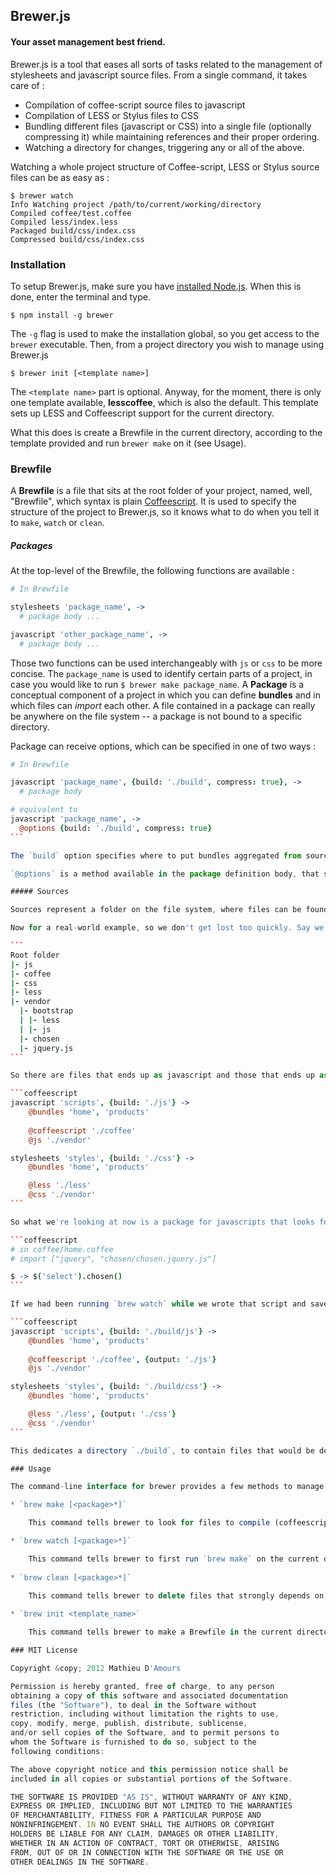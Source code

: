 ## Brewer.js
#### Your asset management best friend.

Brewer.js is a tool that eases all sorts of tasks related to the management of 
stylesheets and javascript source files. From a single command, it takes care of :

* Compilation of coffee-script source files to javascript
* Compilation of LESS or Stylus files to CSS
* Bundling different files (javascript or CSS) into a single file (optionally compressing it) while maintaining references and their proper ordering.
* Watching a directory for changes, triggering any or all of the above.

Watching a whole project structure of Coffee-script, LESS or Stylus source files can be as easy as :

    $ brewer watch
    Info Watching project /path/to/current/working/directory
    Compiled coffee/test.coffee
    Compiled less/index.less
    Packaged build/css/index.css
    Compressed build/css/index.css

### Installation

To setup Brewer.js, make sure you have [installed Node.js](https://github.com/joyent/node/wiki/Installing-Node.js-via-package-manager). When this is done, enter the terminal and type.

    $ npm install -g brewer

The `-g` flag is used to make the installation global, so you get access to the `brewer` executable. Then, from a project directory you wish to manage using Brewer.js

    $ brewer init [<template name>]

The `<template name>` part is optional. Anyway, for the moment, there is only one template available, **lesscoffee**, which is also the default. This template sets up LESS and Coffeescript support for the current directory.

What this does is create a Brewfile in the current directory, according to the template provided and run `brewer make` on it (see Usage).

### Brewfile

A <strong>Brewfile</strong> is a file that sits at the root folder of your project, named, 
well, "Brewfile", which syntax is plain [Coffeescript](http://coffeescript.org). It is used to specify the structure of the project to Brewer.js, so it knows what to do when you tell it to `make`, `watch` or `clean`. 

##### Packages

At the top-level of the Brewfile, the following functions are available :

```coffeescript
# In Brewfile

stylesheets 'package_name', ->
  # package body ...

javascript 'other_package_name', ->
  # package body ...
```

Those two functions can be used interchangeably with `js` or `css` to be more concise. The `package_name` is used to identify certain parts of a project, in case you would like to run `$ brewer make package_name`. A **Package** is a conceptual component of a project in which you can define **bundles** and in which files can *import* each other. A file contained in a package can really be anywhere on the file system -- a package is not bound to a specific directory.

Package can receive options, which can be specified in one of two ways :

````coffeescript
# In Brewfile

javascript 'package_name', {build: './build', compress: true}, ->
  # package body

# equivalent to
javascript 'package_name', ->
  @options {build: './build', compress: true}
```

The `build` option specifies where to put bundles aggregated from source files, and `compress` &hellip; well, I think you can guess that one. 

`@options` is a method available in the package definition body, that specifies additional options for the package. Another such method is `@bundles(bundle1, bundle2, ...)` which specifies file names for bundles in the package (see **Bundles** below). These two methods are prefixed with a `@`, meaning that they are members of the package body context. Other methods of this kind are available, such as those to define **sources** in a package. 

##### Sources

Sources represent a folder on the file system, where files can be found. One or many can exist within a package, providing it with files to compile, bundle and compress. A source can be of one of many available types : *coffeescript*, *javascript*, *css*, *less* or *stylus*. One restriction about this source type is that a package can only contain sources that are either of its own type, or that can be compiled into its own type (remember a package also have a type).

Now for a real-world example, so we don't get lost too quickly. Say we want to make a cool looking website using jQuery, Bootstrap and Chosen. Each of these libraries have their own source files, of different types and we want to manage all of that neatly. Here is the directory structure :

```
Root folder
|- js
|- coffee
|- css
|- less
|- vendor
  |- bootstrap
  | |- less
  | |- js
  |- chosen
  |- jquery.js
```

So there are files that ends up as javascript and those that ends up as css. Let's write a Brewfile that takes this structure into account.

```coffeescript
javascript 'scripts', {build: './js'} ->
    @bundles 'home', 'products'
    
    @coffeescript './coffee'
    @js './vendor'

stylesheets 'styles', {build: './css'} ->
    @bundles 'home', 'products'

    @less './less'
    @css './vendor'
```

So what we're looking at now is a package for javascripts that looks for coffeescript files in `./coffee`, as well as for javascript files in `./vendor`, `./vendor/chosen` and `./vendor/bootstrap/js`. Now let's look at what a bundle would look like :

```coffeescript
# in coffee/home.coffee
# import ["jquery", "chosen/chosen.jquery.js"]

$ -> $('select').chosen()
```

If we had been running `brew watch` while we wrote that script and saved it, we would have seen a file appear, named `./js/home.js`, containing an aggregate file of jquery, chosen and our little script compiled into javascript. Since we didn't provide the `output` option, a compiled javascript version of just `coffee/home.coffee` can be found in `./_cache`. If we wanted it to appear somewhere more meaningful, we could set the `output` option on a source directive. A more complete example of the above could be :

```coffeescript
javascript 'scripts', {build: './build/js'} ->
    @bundles 'home', 'products'
    
    @coffeescript './coffee', {output: './js'}
    @js './vendor'

stylesheets 'styles', {build: './build/css'} ->
    @bundles 'home', 'products'

    @less './less', {output: './css'}
    @css './vendor'
```

This dedicates a directory `./build`, to contain files that would be deployed, and all source files in separate directories. You may have noticed we used `@css` and `@js` names to mean stylesheets and javascript respectively. As we said earlier, those are drop-in replacements.

### Usage

The command-line interface for brewer provides a few methods to manage the asset project. 

* `brew make [<package>*]`

    This command tells brewer to look for files to compile (coffeescript, less, etc.) into their javascript or css counterparts, product bundles and compress them if necessary. This intelligently selects only the tasks that needs to be done, skipping files that haven't change.

* `brew watch [<package>*]`

    This command tells brewer to first run `brew make` on the current directory and watch for changes (file content change, new files, moved files or deleted files).
    
* `brew clean [<package>*]`

    This command tells brewer to delete files that strongly depends on source files, such as those that are completely derived from the compilation of another file, bundles and their compressed counterparts.
    
* `brew init <template_name>`

    This command tells brewer to make a Brewfile in the current directory, according to the template provided, and make an initial directory structure to support the project.

### MIT License

Copyright &copy; 2012 Mathieu D'Amours

Permission is hereby granted, free of charge, to any person 
obtaining a copy of this software and associated documentation 
files (the "Software"), to deal in the Software without 
restriction, including without limitation the rights to use, 
copy, modify, merge, publish, distribute, sublicense, 
and/or sell copies of the Software, and to permit persons to 
whom the Software is furnished to do so, subject to the 
following conditions:

The above copyright notice and this permission notice shall be 
included in all copies or substantial portions of the Software.

THE SOFTWARE IS PROVIDED "AS IS", WITHOUT WARRANTY OF ANY KIND, 
EXPRESS OR IMPLIED, INCLUDING BUT NOT LIMITED TO THE WARRANTIES 
OF MERCHANTABILITY, FITNESS FOR A PARTICULAR PURPOSE AND 
NONINFRINGEMENT. IN NO EVENT SHALL THE AUTHORS OR COPYRIGHT 
HOLDERS BE LIABLE FOR ANY CLAIM, DAMAGES OR OTHER LIABILITY, 
WHETHER IN AN ACTION OF CONTRACT, TORT OR OTHERWISE, ARISING 
FROM, OUT OF OR IN CONNECTION WITH THE SOFTWARE OR THE USE OR 
OTHER DEALINGS IN THE SOFTWARE.